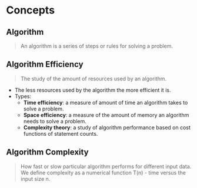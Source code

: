 # Concepts

## Algorithm

> An algorithm is a series of steps or rules for solving a problem.

## Algorithm Efficiency

> The study of the amount of resources used by an algorithm.

- The less resources used by the algorithm the more efficient it is.
- Types:
    - **Time efficiency**: a measure of amount of time an algorithm takes to solve a problem.
    - **Space efficiency**: a measure of the amount of memory an algorithm needs to solve a problem.
    - **Complexity theory**: a study of algorithm performance based on cost functions of statement counts.

## Algorithm Complexity

> How fast or slow particular algorithm performs for different input data. We define complexity as a numerical function T(n) - time versus the input size n.
